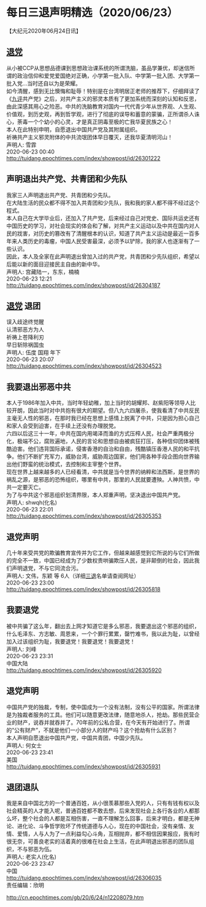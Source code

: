 # 每日三退声明精选（2020/06/23）
  
  
【大纪元2020年06月24日讯】  
## <a href="http://cn.epochtimes.com/gb/tag/%E9%80%80%E5%85%9A.html">退党</a>  
从小被CCP从思想品德课到思想政治课系统的所谓洗脑，虽品学兼优，却迷信所谓的政治信仰和爱党爱国绝对正确，小学第一批入队、中学第一批入团、大学第一批入党…当时还自以为是荣耀。  
如今清醒，感到无比懊悔和耻辱！特别是在台湾明居正老师的推荐下，仔细拜读了《<a href="http://cn.epochtimes.com/gb/tag/%E4%B9%9D%E8%AF%84.html">九评</a>共产党》之后，对共产主义的邪灵本质有了更加系统而深刻的认知和反思，由此深感其用心之险恶。中共的洗脑教育对国内一代代青少年从世界观、人生观、价值观，到历史观，再到哲学观，进行了彻底的误导和蓄意的蒙骗，正所谓杀人诛心，荼毒一个个幼小的心灵，才是真正阴毒至极的亡我华夏民族之心！  
本人在此特别申明，自愿退出中国共产党及其附属组织。  
祈祷共产主义邪灵附体的中共流氓团体早日覆灭，还我华夏清明河山！  
声明人: 雪霏  
2020-06-23 00:40  
http://tuidang.epochtimes.com/index/showpost/id/26301222  
## 声明退出共产党、共青团和少先队  
我家三人声明退出共产党、共青团和少先队。  
在大陆生活的民众都不得不加入共青团和少先队，我和我的家人都不得不经过这个程式。  
本人自己在大学毕业后，还加入了共产党，后来经过自己对党史、国际共运史还有中国历史的学习，对社会现实的体会和了解，对共产主义运动以及中共在国内对人民的戕害，对历史的篡改有了清醒根本的认识，知道了共产主义运动是最近一百多年来人类历史的毒瘤，中国人民受害最深，必须予以铲除，我的家人也逐渐有了一些认识。  
因此，本人及全家在此声明退出曾加入过的共产党，共青团和少先队组织，希望以后能以新的面目迎接民主自由的新中华。  
声明人: 宫藏陆一，东东，楠楠  
2020-06-23 12:21  
http://tuidang.epochtimes.com/index/showpost/id/26304187  
## <a href="http://cn.epochtimes.com/gb/tag/%E9%80%80%E5%85%9A.html">退党</a> 退团  
误入歧途终觉醒  
认清邪恶方为人  
祈祷上苍降利刃  
早日斩除祸国虫  
声明人: 伍度 国翔 年下  
2020-06-23 20:07  
http://tuidang.epochtimes.com/index/showpost/id/26304523  
## 我要退出邪恶中共  
本人于1986年加入中共，当时年轻幼稚，加上当时的胡耀邦、赵紫阳等领导人比较开朗，因此当时对中共抱有很大的期望。但八九六四屠杀，使我看清了中共反民主毫无人性的邪恶，在那时我已经在思想上感情上脱离了中共，只是因为担心自己和家人会受到迫害，在手续上还没有办理脱党。  
六四以后这三十一年，中共在国内用竭泽而渔的方式压榨人民，社会严重两极分化，极端不公，腐败遍地，人民的言论和思想自由被疯狂打压，各种信仰团体被残酷迫害。他们违背国际承诺，侵害香港的自治和自由，残酷镇压香港人民的和平抗争。他们不断扩充军力，威胁台湾，威胁周边国家，他们用各种手段企图向世界输出他们野蛮的统治模式，去控制和主宰整个世界。  
现在世界上越来越多的人已经看清，中共就是当今世界的纳粹和法西斯，是世界的祸乱之源，是邪恶的恐怖组织，哪里有中共，那里的人民就要遭殃。人神共愤，中共一定要灭亡。  
为了与中共这个邪恶组织划清界限，本人郑重声明，坚决退出中国共产党。  
声明人: shwqh(化名)  
2020-06-23 22:01  
http://tuidang.epochtimes.com/index/showpost/id/26305353  
## 退党声明  
几十年来受共党的欺骗教育宣传并为它工作，但越来越感觉到它所说的与它们所做的完全不一致，中国已经成为了少数权贵哄骗欺压人民，是非颠倒的社会，因此我们声明退党，不与它同流合污。  
声明人: 文伟，东颖 等 6人（详细<a href="http://cn.epochtimes.com/gb/tag/%E4%B8%89%E9%80%80.html">三退</a>名单请查阅网址）  
2020-06-23 23:00  
http://tuidang.epochtimes.com/index/showpost/id/26305818  
## 我要退党  
被中共骗了这么年，翻出去上网才知道它是多么邪恶，我要退出这个邪恶的组织，什么毛泽东、方志敏、周恩来，一个个罪行累累，罄竹难书，我以此为耻，以曾经加入过该组织为耻，我要退党！我要退党！我要退党！  
声明人: 刘峰  
2020-06-23 23:31  
中国大陆  
http://tuidang.epochtimes.com/index/showpost/id/26305920  
## 退党声明  
中国共产党的独裁，专制，使中国成为一个没有法制，没有公平的国家。所谓法律是为独裁者服务的工具。他们可以随意更改法律，随意地杀人，抢劫。那些民营企业的财产，说吞并就吞并了。70年前的公私合营，在今天有开始进行了。所谓的“公有财产”，不就是他们一小部分人的财产吗？这个抢劫有什么区别？  
本人声明自愿退出中国共产党，中国共青团，中国少先队。  
声明人: 何女士  
2020-06-23 23:41  
美国  
http://tuidang.epochtimes.com/index/showpost/id/26305931  
## 退团退队  
我是来自中国北方的一个普通百姓，从小很羡慕那些入党的人，只有有钱有权以及社会精英的人才能入呢，普通百姓都不敢去想，后来发现社会上各行各业的人都那么坏，整个社会的人都是互相伤害，一直不理解怎么回事，后来才明白，都是无神论、进化论、斗争哲学败坏了传统道德与人心，现在的中国社会，没有亲情、友情、爱情，人与人为了一点利益勾心斗角，互相抛弃，都不相信因果报应，我有时很无奈，可善良老实的活着真的很难在社会上生活，在此声明退出邪恶的团队组织，不与邪恶为伍。  
声明人: 老实人(化名)  
2020-06-23 23:47  
中国  
http://tuidang.epochtimes.com/index/showpost/id/26306035  
责任编辑：欣明  
  
  
  
http://cn.epochtimes.com/gb/20/6/24/n12208079.htm
